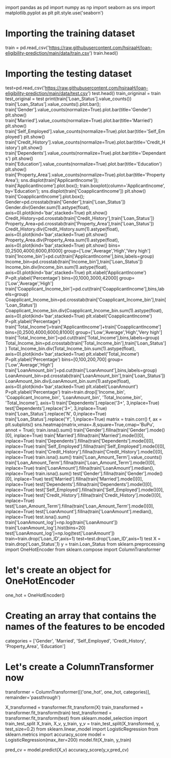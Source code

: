 import pandas as pd
import numpy as np
import seaborn as sns
import matplotlib.pyplot as plt
plt.style.use('seaborn')
# Importing the training dataset
train = pd.read_csv('https://raw.githubusercontent.com/hsiraaH/loan-eligibility-prediction/main/data/train.csv')
train.head()
# Importing the testing dataset
test=pd.read_csv('https://raw.githubusercontent.com/hsiraaH/loan-eligibility-prediction/main/data/test.csv')
test.head()
train_origninal = train
test_original = test
print(train['Loan_Status'].value_counts())
train['Loan_Status'].value_counts().plot.bar();
train['Gender'].value_counts(normalize=True).plot.bar(title='Gender')
plt.show()
train['Married'].value_counts(normalize=True).plot.bar(title='Married')
plt.show()
train['Self_Employed'].value_counts(normalize=True).plot.bar(title='Self_Employed')
plt.show()
train['Credit_History'].value_counts(normalize=True).plot.bar(title='Credit_History')
plt.show()
train['Dependents'].value_counts(normalize=True).plot.bar(title='Dependants')
plt.show()
train['Education'].value_counts(normalize=True).plot.bar(title='Education')
plt.show()
train['Property_Area'].value_counts(normalize=True).plot.bar(title='Property Area');
sns.displot(train['ApplicantIncome']);
train['ApplicantIncome'].plot.box();
train.boxplot(column='ApplicantIncome', by='Education');
sns.displot(train['CoapplicantIncome'])
plt.show()
train['CoapplicantIncome'].plot.box();
Gender=pd.crosstab(train['Gender'],train['Loan_Status'])
Gender.div(Gender.sum(1).astype(float), axis=0).plot(kind='bar',stacked=True)
plt.show()
Credit_History=pd.crosstab(train['Credit_History'],train['Loan_Status'])
Property_Area=pd.crosstab(train['Property_Area'],train['Loan_Status'])
Credit_History.div(Credit_History.sum(1).astype(float), axis=0).plot(kind='bar',stacked=True)
plt.show()
Property_Area.div(Property_Area.sum(1).astype(float), axis=0).plot(kind='bar',stacked=True)
plt.show()
bins=[0,2500,4000,6000,81000]
group=['Low','Average','High','Very high']
train['Income_bin']=pd.cut(train['ApplicantIncome'],bins,labels=group)
Income_bin=pd.crosstab(train['Income_bin'],train['Loan_Status'])
Income_bin.div(Income_bin.sum(1).astype(float), axis=0).plot(kind='bar',stacked=True)
plt.xlabel('ApplicantIncome')
P=plt.ylabel('Percentage')
bins=[0,1000,3000,42000]
group=['Low','Average','High']
train['Coapplicant_Income_bin']=pd.cut(train['CoapplicantIncome'],bins,labels=group)
Coapplicant_Income_bin=pd.crosstab(train['Coapplicant_Income_bin'],train['Loan_Status'])
Coapplicant_Income_bin.div(Coapplicant_Income_bin.sum(1).astype(float), axis=0).plot(kind='bar',stacked=True)
plt.xlabel('CoapplicantIncome')
P=plt.ylabel('Percentage')
train['Total_Income']=train['ApplicantIncome']+train['CoapplicantIncome']
bins=[0,2500,4000,6000,81000]
group=['Low','Average','High','Very high']
train['Total_Income_bin']=pd.cut(train['Total_Income'],bins,labels=group)
Total_Income_bin=pd.crosstab(train['Total_Income_bin'],train['Loan_Status'])
Total_Income_bin.div(Total_Income_bin.sum(1).astype(float), axis=0).plot(kind='bar',stacked=True)
plt.xlabel('Total_Income')
P=plt.ylabel('Percentage')
bins=[0,100,200,700]
group=['Low','Average','High']
train['LoanAmount_bin']=pd.cut(train['LoanAmount'],bins,labels=group)
LoanAmount_bin=pd.crosstab(train['LoanAmount_bin'],train['Loan_Status'])
LoanAmount_bin.div(LoanAmount_bin.sum(1).astype(float), axis=0).plot(kind='bar',stacked=True)
plt.xlabel('LoanAmount')
P=plt.ylabel('Percentage')
train=train.drop(['Income_bin', 'Coapplicant_Income_bin', 'LoanAmount_bin', 'Total_Income_bin', 'Total_Income'], axis=1)
train['Dependents'].replace('3+', 3,inplace=True)
test['Dependents'].replace('3+', 3,inplace=True)
train['Loan_Status'].replace('N', 0,inplace=True)
train['Loan_Status'].replace('Y', 1,inplace=True)
matrix = train.corr()
f, ax = plt.subplots()
sns.heatmap(matrix,vmax=.8,square=True,cmap='BuPu', annot = True);
train.isna().sum()
train['Gender'].fillna(train['Gender'].mode()[0], inplace=True)
train['Married'].fillna(train['Married'].mode()[0], inplace=True)
train['Dependents'].fillna(train['Dependents'].mode()[0], inplace=True)
train['Self_Employed'].fillna(train['Self_Employed'].mode()[0], inplace=True)
train['Credit_History'].fillna(train['Credit_History'].mode()[0], inplace=True)
train.isna().sum()
train['Loan_Amount_Term'].value_counts()
train['Loan_Amount_Term'].fillna(train['Loan_Amount_Term'].mode()[0], inplace=True)
train['LoanAmount'].fillna(train['LoanAmount'].median(), inplace=True)
train.isna().sum()
test['Gender'].fillna(train['Gender'].mode()[0], inplace=True)
test['Married'].fillna(train['Married'].mode()[0], inplace=True)
test['Dependents'].fillna(train['Dependents'].mode()[0], inplace=True)
test['Self_Employed'].fillna(train['Self_Employed'].mode()[0], inplace=True)
test['Credit_History'].fillna(train['Credit_History'].mode()[0], inplace=True)
test['Loan_Amount_Term'].fillna(train['Loan_Amount_Term'].mode()[0], inplace=True)
test['LoanAmount'].fillna(train['LoanAmount'].median(), inplace=True)
test.isna().sum()
train['LoanAmount_log']=np.log(train['LoanAmount'])
train['LoanAmount_log'].hist(bins=20)
test['LoanAmount_log']=np.log(test['LoanAmount'])
train=train.drop('Loan_ID',axis=1)
test=test.drop('Loan_ID',axis=1)
test
X = train.drop('Loan_Status',1)
y = train.Loan_Status
from sklearn.preprocessing import OneHotEncoder
from sklearn.compose import ColumnTransformer
 
# let's create an object for OneHotEncoder
one_hot = OneHotEncoder()
 
# Creating an array that contains the names of the features to be encoded
categories = ['Gender', 'Married', 'Self_Employed', 'Credit_History', 'Property_Area', 'Education']
 
# Let's create a ColumnTransformer now
transformer = ColumnTransformer([('one_hot',
                                 one_hot, 
                                 categories)],
                                remainder='passthrough')
 
X_transformed = transformer.fit_transform(X)
train_transformed = transformer.fit_transform(train)
test_transformed = transformer.fit_transform(test)
from sklearn.model_selection import train_test_split
X_train, X_v, y_train, y_v = train_test_split(X_transformed, y, test_size=0.2)
from sklearn.linear_model import LogisticRegression
from sklearn.metrics import accuracy_score
model = LogisticRegression(max_iter=200)
model.fit(X_train, y_train)
 
pred_cv = model.predict(X_v)
accuracy_score(y_v,pred_cv)
